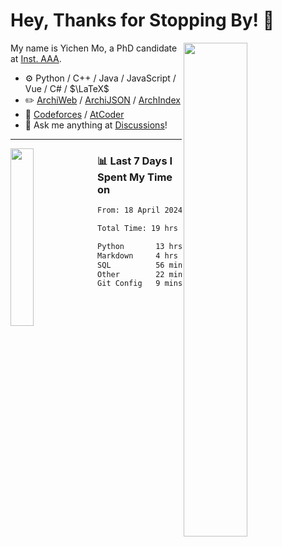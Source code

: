 # Hey, Thanks for Stopping By! 🦭

<picture>
    <source media="(prefers-color-scheme: dark)" srcset="https://github-readme-stats.vercel.app/api?username=amomorning&show_icons=true&theme=noctis_minimus&hide=issues">
    <img align="right" width="45%" src="https://github-readme-stats.vercel.app/api?username=amomorning&show_icons=true&theme=graywhite&hide=issues">
</picture>


My name is Yichen Mo, a PhD candidate at [Inst. AAA](https://archialgo.com).

-   :gear: Python / C++ / Java / JavaScript / Vue / C# / $\LaTeX$ 
-   :pencil2: [ArchiWeb](https://web.archialgo.com) / [ArchiJSON](https://www.food4rhino.com/en/app/archijson) / [ArchIndex](https://index.archialgo.com/) 
-   :abacus: [Codeforces](https://codeforces.com/profile/LaPluma) / [AtCoder](https://atcoder.jp/users/amomorning)
-   :thought_balloon: Ask me anything at [Discussions](https://github.com/amomorning/amomorning/discussions/new)!


---

<picture>
    <source media="(prefers-color-scheme: dark)" srcset="https://github-readme-stats.vercel.app/api/top-langs/?username=amomorning&hide=Mathematica&theme=noctis_minimus">
    <img align="left" width="27%" src="https://github-readme-stats.vercel.app/api/top-langs/?username=amomorning&hide=Mathematica&theme=graywhite">
</picture>

  
### 📊 Last 7 Days I Spent My Time on

<!--START_SECTION:waka-->

```txt
From: 18 April 2024 - To: 25 April 2024

Total Time: 19 hrs 22 mins

Python       13 hrs 42 mins  █████████████████▓░░░░░░░   70.77 %
Markdown     4 hrs 10 mins   █████▒░░░░░░░░░░░░░░░░░░░   21.51 %
SQL          56 mins         █▒░░░░░░░░░░░░░░░░░░░░░░░   04.88 %
Other        22 mins         ▒░░░░░░░░░░░░░░░░░░░░░░░░   01.90 %
Git Config   9 mins          ▒░░░░░░░░░░░░░░░░░░░░░░░░   00.81 %
```

<!--END_SECTION:waka-->　　
